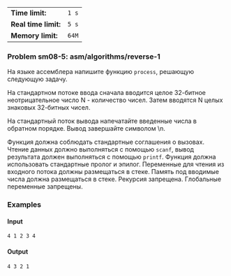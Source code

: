 |                      |       |
|----------------------|-------|
| **Time limit:**      | `1 s` |
| **Real time limit:** | `5 s` |
| **Memory limit:**    | `64M` |


### Problem sm08-5: asm/algorithms/reverse-1

На языке ассемблера напишите функцию `process`, решающую
следующую задачу.

На стандартном потоке ввода сначала вводится целое 32-битное
неотрицательное число N - количество чисел. Затем вводятся N
целых знаковых 32-битных чисел.

На стандартный поток вывода напечатайте введенные числа в
обратном порядке. Вывод завершайте символом \n.

Функция должна соблюдать стандартные соглашения о вызовах. Чтение
данных должно выполняться с помощью `scanf`, вывод результата
должен выполняться с помощью `printf`. Функция должна
использовать стандартные пролог и эпилог. Переменные для чтения
из входного потока должны размещаться в стеке. Память под
вводимые числа должна размещаться в стеке. Рекурсия запрещена.
Глобальные переменные запрещены.

### Examples

#### Input

    
    
    4 1 2 3 4

#### Output

    
    
    4 3 2 1

